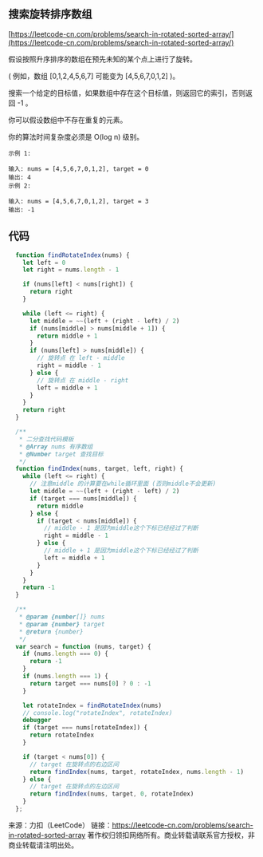 ## 搜索旋转排序数组

[https://leetcode-cn.com/problems/search-in-rotated-sorted-array/](https://leetcode-cn.com/problems/search-in-rotated-sorted-array/)




假设按照升序排序的数组在预先未知的某个点上进行了旋转。

( 例如，数组 [0,1,2,4,5,6,7] 可能变为 [4,5,6,7,0,1,2] )。

搜索一个给定的目标值，如果数组中存在这个目标值，则返回它的索引，否则返回 -1 。

你可以假设数组中不存在重复的元素。

你的算法时间复杂度必须是 O(log n) 级别。

```
示例 1:

输入: nums = [4,5,6,7,0,1,2], target = 0
输出: 4
示例 2:

输入: nums = [4,5,6,7,0,1,2], target = 3
输出: -1
```

## 代码

```javascript
  function findRotateIndex(nums) {
    let left = 0
    let right = nums.length - 1

    if (nums[left] < nums[right]) {
      return right
    }

    while (left <= right) {
      let middle = ~~(left + (right - left) / 2)
      if (nums[middle] > nums[middle + 1]) {
        return middle + 1
      }
      if (nums[left] > nums[middle]) {
        // 旋转点 在 left - middle
        right = middle - 1
      } else {
        // 旋转点 在 middle - right
        left = middle + 1
      }
    }
    return right
  }

  /**
   * 二分查找代码模板
   * @Array nums 有序数组
   * @Number target 查找目标
   */
  function findIndex(nums, target, left, right) {
    while (left <= right) {
      // 注意middle 的计算要在while循环里面 (否则middle不会更新)
      let middle = ~~(left + (right - left) / 2)
      if (target === nums[middle]) {
        return middle
      } else {
        if (target < nums[middle]) {
          // middle - 1 是因为middle这个下标已经经过了判断
          right = middle - 1
        } else {
          // middle + 1 是因为middle这个下标已经经过了判断
          left = middle + 1
        }
      }
    }
    return -1
  }

  /**
   * @param {number[]} nums
   * @param {number} target
   * @return {number}
   */
  var search = function (nums, target) {
    if (nums.length === 0) {
      return -1
    }
    if (nums.length === 1) {
      return target === nums[0] ? 0 : -1
    }

    let rotateIndex = findRotateIndex(nums)
    // console.log("rotateIndex", rotateIndex)
    debugger
    if (target === nums[rotateIndex]) {
      return rotateIndex
    }

    if (target < nums[0]) {
      // target 在旋转点的右边区间
      return findIndex(nums, target, rotateIndex, nums.length - 1)
    } else {
      // target 在旋转点的左边区间
      return findIndex(nums, target, 0, rotateIndex)
    }
  };

```


来源：力扣（LeetCode）
链接：https://leetcode-cn.com/problems/search-in-rotated-sorted-array
著作权归领扣网络所有。商业转载请联系官方授权，非商业转载请注明出处。
